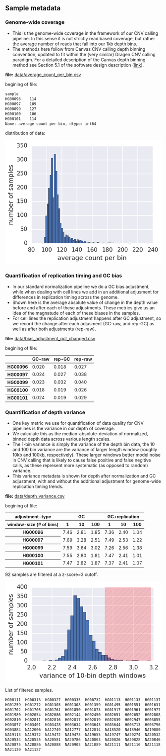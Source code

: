 <h2>Sample metadata</h2>


### Genome-wide coverage   
* This is the genome-wide coverage in the framework of our CNV calling pipeline. In this sense it is not strictly read based coverage, but rather the average number of reads that fall into our 1kb depth bins. 
* The methods here follow from Canvas CNV calling depth binning convention, updated to fit within the (very similar) Dragen CNV calling paradigm. For a detailed description of the Canvas depth binning method see Section 5.1 of the software design description ([link](https://github.com/Illumina/canvas/raw/master/SoftwareDesignDescription.pdf)).  

__file:__ [data/average_count_per_bin.csv](./data/average_count_per_bin.csv])


<h8>begining of file: </h8>



    sample
    HG00096    114
    HG00097    109
    HG00099    127
    HG00100    106
    HG00101    114
    Name: average count per bin, dtype: int64



<h8>distribution of data: </h8>



![png](plots/1kg_sample_metadata_4_3.png)


### Quantification of replication timing and GC bias
* In our standard normalization pipeline we do a GC bias adjustment, while when dealing with cell lines we add in an additional adjusment for differences in replication timing across the genome. 
* Shown here is the average absolute value of change in the depth value before and after each of these adjustments. These metrics give us an idea of the magnatude of each of these biases in the samples. 
* For cell lines the replication adjustment happens after GC adjustment, so we record the change after each adjusment (GC-raw, and rep-GC) as well as after both adjustments (rep-raw).  

__file:__ [data/bias_adjustment_pct_changed.csv](./data/bias_adjustment_pct_changed.csv])


<h8>begining of file: </h8>





<table border="0" class="dataframe">
  <thead>
    <tr style="text-align: right;">
      <th></th>
      <th>GC-raw</th>
      <th>rep-GC</th>
      <th>rep-raw</th>
    </tr>
  </thead>
  <tbody>
    <tr>
      <th>HG00096</th>
      <td>0.020</td>
      <td>0.018</td>
      <td>0.027</td>
    </tr>
    <tr>
      <th>HG00097</th>
      <td>0.024</td>
      <td>0.027</td>
      <td>0.038</td>
    </tr>
    <tr>
      <th>HG00099</th>
      <td>0.023</td>
      <td>0.032</td>
      <td>0.040</td>
    </tr>
    <tr>
      <th>HG00100</th>
      <td>0.018</td>
      <td>0.019</td>
      <td>0.026</td>
    </tr>
    <tr>
      <th>HG00101</th>
      <td>0.024</td>
      <td>0.019</td>
      <td>0.029</td>
    </tr>
  </tbody>
</table>



### Quantification of depth variance
* One key metric we use for quantification of data quality for CNV pipelines is the variance in our depth of coverage. 
* We calculate this as the median-absolute-deviation of normalized, binned depth data across various length scales. 
* The 1-bin variance is simply the variance of the depth bin data, the 10 and 100 bin variance are the variance of larger length window (roughly 10kb and 100kb, respectively). These larger windows better model noise in CNV calling that is likely to cause false positive and false negitive calls, as these represent more systematic (as opposed to random) variance.  
* This variance metadata is shown for depth after normalization and GC adjustment, with and without the additional adjustment for genome-wide replication timing trends. 

__file:__ [data/depth_variance.csv](./data/depth_variance.csv])


<h8>begining of file: </h8>





<table border="0" class="dataframe">
  <thead>
    <tr>
      <th>adjustment-type</th>
      <th colspan="3" halign="left">GC</th>
      <th colspan="3" halign="left">GC+replication</th>
    </tr>
    <tr>
      <th>window-size (# of bins)</th>
      <th>1</th>
      <th>10</th>
      <th>100</th>
      <th>1</th>
      <th>10</th>
      <th>100</th>
    </tr>
  </thead>
  <tbody>
    <tr>
      <th>HG00096</th>
      <td>7.46</td>
      <td>2.81</td>
      <td>1.85</td>
      <td>7.36</td>
      <td>2.40</td>
      <td>1.04</td>
    </tr>
    <tr>
      <th>HG00097</th>
      <td>7.69</td>
      <td>3.28</td>
      <td>2.51</td>
      <td>7.49</td>
      <td>2.53</td>
      <td>1.22</td>
    </tr>
    <tr>
      <th>HG00099</th>
      <td>7.59</td>
      <td>3.64</td>
      <td>3.02</td>
      <td>7.26</td>
      <td>2.56</td>
      <td>1.38</td>
    </tr>
    <tr>
      <th>HG00100</th>
      <td>7.55</td>
      <td>2.80</td>
      <td>1.81</td>
      <td>7.47</td>
      <td>2.41</td>
      <td>1.01</td>
    </tr>
    <tr>
      <th>HG00101</th>
      <td>7.47</td>
      <td>2.82</td>
      <td>1.87</td>
      <td>7.37</td>
      <td>2.41</td>
      <td>1.07</td>
    </tr>
  </tbody>
</table>




<h8>92 samples are filtered at a z-score=3 cutoff.</h8>



![png](plots/1kg_sample_metadata_10_1.png)



<h8>List of filtered samples.</h8>


    HG00111  HG00313  HG00327  HG00335  HG00732  HG01113  HG01133  HG01137  
    HG01259  HG01272  HG01303  HG01308  HG01359  HG01495  HG01551  HG01631  
    HG01702  HG01705  HG01761  HG01850  HG01873  HG01917  HG01961  HG01977  
    HG01980  HG02054  HG02086  HG02144  HG02450  HG02651  HG02652  HG02808  
    HG02810  HG02811  HG02816  HG02817  HG02819  HG02839  HG02947  HG03055  
    HG03077  HG03401  HG03428  HG03634  HG03643  HG03644  HG03713  HG03796  
    HG03884  NA12006  NA12749  NA12777  NA12814  NA18520  NA18946  NA19080  
    NA19113  NA19372  NA19472  NA19473  NA19655  NA19747  NA20274  NA20532  
    NA20534  NA20535  NA20581  NA20786  NA20803  NA20826  NA20828  NA20846  
    NA20875  NA20886  NA20888  NA20903  NA21089  NA21111  NA21116  NA21118  
    NA21120  NA21127  

